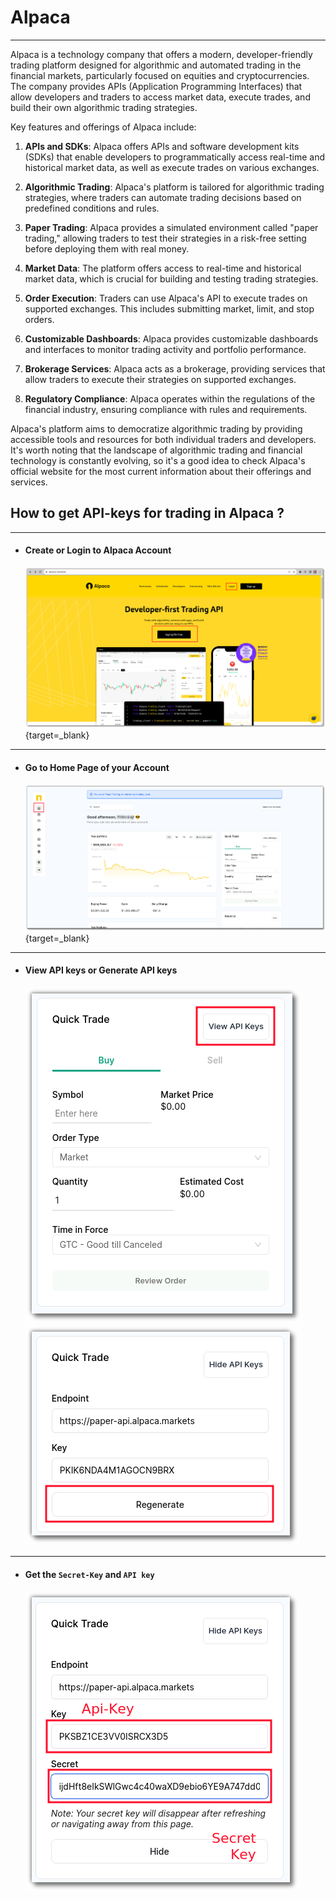 # Alpaca

---

Alpaca is a technology company that offers a modern, developer-friendly trading platform designed for algorithmic and automated trading in the financial markets, particularly focused on equities and cryptocurrencies. The company provides APIs (Application Programming Interfaces) that allow developers and traders to access market data, execute trades, and build their own algorithmic trading strategies.

Key features and offerings of Alpaca include:

1. **APIs and SDKs**: Alpaca offers APIs and software development kits (SDKs) that enable developers to programmatically access real-time and historical market data, as well as execute trades on various exchanges.

2. **Algorithmic Trading**: Alpaca's platform is tailored for algorithmic trading strategies, where traders can automate trading decisions based on predefined conditions and rules.

3. **Paper Trading**: Alpaca provides a simulated environment called "paper trading," allowing traders to test their strategies in a risk-free setting before deploying them with real money.

4. **Market Data**: The platform offers access to real-time and historical market data, which is crucial for building and testing trading strategies.

5. **Order Execution**: Traders can use Alpaca's API to execute trades on supported exchanges. This includes submitting market, limit, and stop orders.

6. **Customizable Dashboards**: Alpaca provides customizable dashboards and interfaces to monitor trading activity and portfolio performance.

7. **Brokerage Services**: Alpaca acts as a brokerage, providing services that allow traders to execute their strategies on supported exchanges.

8. **Regulatory Compliance**: Alpaca operates within the regulations of the financial industry, ensuring compliance with rules and requirements.

Alpaca's platform aims to democratize algorithmic trading by providing accessible tools and resources for both individual traders and developers. It's worth noting that the landscape of algorithmic trading and financial technology is constantly evolving, so it's a good idea to check Alpaca's official website for the most current information about their offerings and services.

## How to get API-keys for trading in Alpaca ?

---

- #### Create or Login to Alpaca Account
  [![main page](imgs/alpaca_main_page.png)](https://alpaca.markets/){target=_blank}

---
- #### Go to Home Page of your Account
  [![img.png](imgs/alpaca_account_home.png)](https://app.alpaca.markets/paper/dashboard/overview){target=_blank}

---
- #### View API keys or Generate API keys
    ![img.png](imgs/alpaca_view_api_keys.png)
    ![img.png](imgs/alpaca_regenerate_api_keys.png)

---
- #### Get the `Secret-Key` and `API key`
    ![img.png](imgs/alpaca_api_keys_secret_keys.png)
